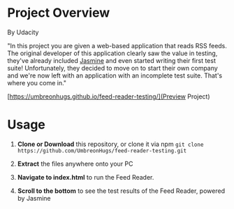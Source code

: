 # Project Overview
By Udacity

"In this project you are given a web-based application that reads RSS feeds. The original developer of this application clearly saw the value in testing, they've already included [Jasmine](http://jasmine.github.io/) and even started writing their first test suite! Unfortunately, they decided to move on to start their own company and we're now left with an application with an incomplete test suite. That's where you come in."

[https://umbreonhugs.github.io/feed-reader-testing/](Preview Project)

# Usage
1. **Clone or Download** this repository, or clone it via npm `git clone https://github.com/UmbreonHugs/feed-reader-testing.git`

2. **Extract** the files anywhere onto your PC

3. **Navigate to index.html** to run the Feed Reader.

4. **Scroll to the bottom** to see the test results of the Feed Reader, powered by Jasmine
